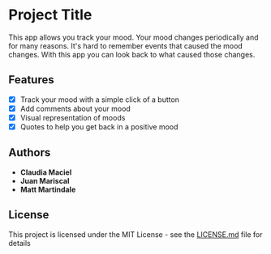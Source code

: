 # Project Title

This app allows you track your mood. Your mood changes periodically and for many reasons. It's hard to remember events that caused the mood changes. 
With this app you can look back to what caused those changes. 

## Features

- [x] Track your mood with a simple click of a button
- [x] Add comments about your mood
- [x] Visual representation of moods
- [x] Quotes to help you get back in a positive mood

## Authors

* **Claudia Maciel** 
* **Juan Mariscal** 
* **Matt Martindale** 

## License

This project is licensed under the MIT License - see the [LICENSE.md](LICENSE.md) file for details
